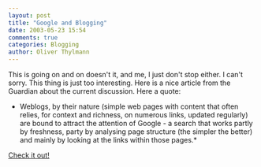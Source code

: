 ```yaml
---
layout: post
title: "Google and Blogging"
date: 2003-05-23 15:54
comments: true
categories: Blogging
author: Oliver Thylmann
---
```



This is going on and on doesn't it, and me, I just don't stop either. I can't sorry. This thing is just too interesting. Here is a nice article from the Guardian about the current discussion. Here a quote:

* Weblogs, by their nature (simple web pages with content that often relies, for context and richness, on numerous links, updated regularly) are bound to attract the attention of Google - a search that works partly by freshness, party by analysing page structure (the simpler the better) and mainly by looking at the links within those pages.*

[Check it out!](http://www.guardian.co.uk/online/comment/story/0,12449,959151,00.html)


